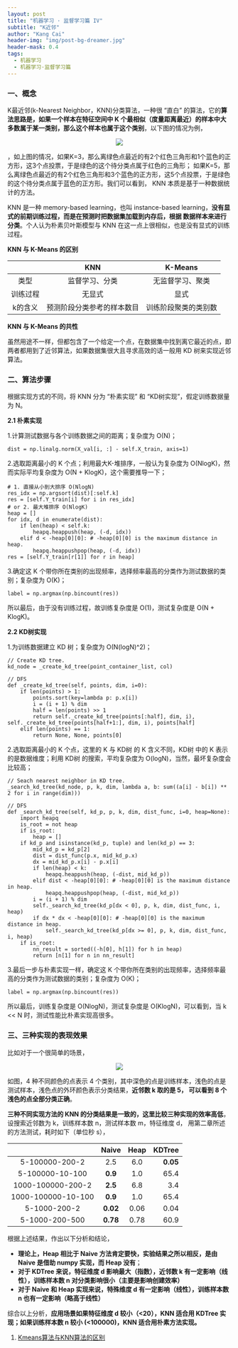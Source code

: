 ```yaml
---
layout: post
title: "机器学习 · 监督学习篇 IV"
subtitle: "K近邻"
author: "Kang Cai"
header-img: "img/post-bg-dreamer.jpg"
header-mask: 0.4
tags:
  - 机器学习
  - 机器学习·监督学习篇
---
```


### 一、概念

K最近邻(k-Nearest Neighbor，KNN)分类算法，一种很 “直白” 的算法，它的**算法思路是，如果一个样本在特征空间中 K 个最相似（度量距离最近）的样本中大多数属于某一类别，那么这个样本也属于这个类别**，以下图的情况为例，

<center>
<img src="https://kangcai.github.io/img/in-post/post-ml/knn_1.jpg"/>
</center>

，如上图的情况，如果K=3，那么离绿色点最近的有2个红色三角形和1个蓝色的正方形，这3个点投票，于是绿色的这个待分类点属于红色的三角形；
如果K=5，那么离绿色点最近的有2个红色三角形和3个蓝色的正方形，这5个点投票，于是绿色的这个待分类点属于蓝色的正方形。我们可以看到，
 KNN 本质是基于一种数据统计的方法。

KNN 是一种 memory-based learning，也叫 instance-based learning，**没有显式的前期训练过程，而是在预测时把数据集加载到内存后，根据
数据样本来进行分类**。个人认为朴素贝叶斯模型与 KNN 在这一点上很相似，也是没有显式的训练过程。

**KNN 与 K-Means 的区别**

| | KNN | K-Means |
| :-----------:| :----------: |:----------: | 
| 类型 | 监督学习、分类 | 无监督学习、聚类 |
| 训练过程 | 无显式 | 显式 |
| k的含义 | 预测阶段分类参考的样本数目 | 训练阶段聚类的类别数 |

**KNN 与 K-Means 的共性**

虽然用途不一样，但都包含了一个给定一个点，在数据集中找到离它最近的点，即两者都用到了近邻算法，如果数据集很大且寻求高效的话一般用 KD 树来实现近邻算法。

### 二、算法步骤

根据实现方式的不同，将 KNN 分为 “朴素实现” 和 “KD树实现”，假定训练数据量为 N。

**2.1 朴素实现**

1.计算测试数据与各个训练数据之间的距离；复杂度为 O(N)；

```buildoutcfg
dist = np.linalg.norm(X_val[i, :] - self.X_train, axis=1)
```

2.选取距离最小的 K 个点；利用最大K-堆排序，一般认为复杂度为 O(NlogK)，然而实际平均复杂度为 O(N + KlogK)，这个需要推导一下；

```buildoutcfg
# 1. 直接从小到大排序 O(NlogN)
res_idx = np.argsort(dist)[:self.k]
res = [self.Y_train[i] for i in res_idx]
# or 2. 最大堆排序 O(NlogK)
heap = []
for idx, d in enumerate(dist):
    if len(heap) < self.k:
        heapq.heappush(heap, (-d, idx))
    elif d < -heap[0][0]: # -heap[0][0] is the maximum distance in heap.
        heapq.heappushpop(heap, (-d, idx))
res = [self.Y_train[r[1]] for r in heap]
```

3.确定这 K 个带你所在类别的出现频率，选择频率最高的分类作为测试数据的类别；复杂度为 O(K)；

```buildoutcfg
label = np.argmax(np.bincount(res))
```

所以最后，由于没有训练过程，故训练复杂度是 O(1)，测试复杂度是 O(N + KlogK)。

**2.2 KD树实现**

1.为训练数据建立 KD 树；复杂度为 O(N(logN)^2)；

```buildoutcfg
// Create KD tree.
kd_node = _create_kd_tree(point_container_list, col)

// DFS
def _create_kd_tree(self, points, dim, i=0):
    if len(points) > 1:
        points.sort(key=lambda p: p.x[i])
        i = (i + 1) % dim
        half = len(points) >> 1
        return self._create_kd_tree(points[:half], dim, i), self._create_kd_tree(points[half+1:], dim, i), points[half]
    elif len(points) == 1:
        return None, None, points[0]
```

2.选取距离最小的 K 个点，这里的 K 与 KD树 的 K 含义不同，KD树 中的 K 表示的是数据维度；利用 KD树 的搜索，平均复杂度为 O(logN)，当然，最坏复杂度会比较高；

```buildoutcfg
// Seach nearest neighbor in KD tree.
_search_kd_tree(kd_node, p, k, dim, lambda a, b: sum((a[i] - b[i]) ** 2 for i in range(dim)))

// DFS
def _search_kd_tree(self, kd_p, p, k, dim, dist_func, i=0, heap=None):
    import heapq
    is_root = not heap
    if is_root:
        heap = []
    if kd_p and isinstance(kd_p, tuple) and len(kd_p) == 3:
        mid_kd_p = kd_p[2]
        dist = dist_func(p.x, mid_kd_p.x)
        dx = mid_kd_p.x[i] - p.x[i]
        if len(heap) < k:
            heapq.heappush(heap, (-dist, mid_kd_p))
        elif dist < -heap[0][0]: # -heap[0][0] is the maximum distance in heap.
            heapq.heappushpop(heap, (-dist, mid_kd_p))
        i = (i + 1) % dim
        self._search_kd_tree(kd_p[dx < 0], p, k, dim, dist_func, i, heap)
        if dx * dx < -heap[0][0]: # -heap[0][0] is the maximum distance in heap.
            self._search_kd_tree(kd_p[dx >= 0], p, k, dim, dist_func, i, heap)
    if is_root:
        nn_result = sorted((-h[0], h[1]) for h in heap)
        return [n[1] for n in nn_result]
```

3.最后一步与朴素实现一样，确定这 K 个带你所在类别的出现频率，选择频率最高的分类作为测试数据的类别；复杂度为 O(K)；

```buildoutcfg
label = np.argmax(np.bincount(res))
```

所以最后，训练复杂度是 O(NlogN)，测试复杂度是 O(KlogN)，可以看到，当 k << N 时，测试性能比朴素实现高很多。

### 三、三种实现的表现效果

比如对于一个很简单的场景，

<center>
<img src="https://kangcai.github.io/img/in-post/post-ml/knn_1.png"/>
</center>

如图，4 种不同颜色的点表示 4 个类别，其中深色的点是训练样本，浅色的点是测试样本，浅色点的外环颜色表示分类结果，**近邻数 k 取的是 5，
可以看到 8 个浅色的点全部分类正确**。

**三种不同实现方法的 KNN 的分类结果是一致的，这里比较三种实现的效率高低**，设搜索近邻数为 k，训练样本数 n，测试样本数 m，特征维度 d，
用第二章所述的方法测试，耗时如下（单位秒 s），

| | Naive | Heap | KDTree |
| :-----------:| :----------: |:----------: | ----------: | 
| 5-100000-200-2 | 2.5 | 6.0 | **0.05** |
| 5-100000-10-100 | **0.9**| 1.0 | 65.4 |
| 1000-100000-200-2 | **2.5** | 6.8 | 3.4 |  
| 1000-100000-10-100 | **0.9** | 1.0 | 65.4 |
| 5-1000-200-2 | **0.02** | 0.06 | 0.04 |
| 5-1000-200-500 | **0.78** | 0.78 | 60.9 |

根据上述结果，作出以下分析和结论，

* **理论上，Heap 相比于 Naive 方法肯定要快，实验结果之所以相反，是由 Naive 是借助 numpy 实现，而 Heap 没有**；
* **对于 KDTree 来说，特征维度 d 影响最大（指数），近邻数 k 有一定影响（线性），训练样本数 n 对分类影响很小（主要是影响创建效率）**
* **对于 Naive 和 Heap 实现来说，特殊维度 d 有一定影响（线性），训练样本数 n 也有一定影响（略高于线性）**

综合以上分析，**应用场景如果特征维度 d 较小（<20），KNN 适合用 KDTree 实现；如果训练样本数 n 较小 (<100000)，KNN 适合用朴素方法实现。**

1. [Kmeans算法与KNN算法的区别](https://www.cnblogs.com/peizhe123/p/4619066.html)